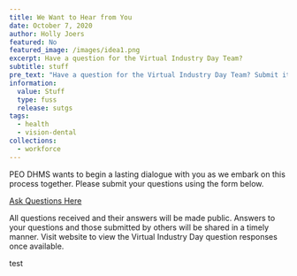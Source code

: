 ```yaml
---
title: We Want to Hear from You
date: October 7, 2020
author: Holly Joers
featured: No
featured_image: /images/idea1.png
excerpt: Have a question for the Virtual Industry Day Team?
subtitle: stuff
pre_text: "Have a question for the Virtual Industry Day Team? Submit it below. "
information:
  value: Stuff
  type: fuss
  release: sutgs
tags:
  - health
  - vision-dental
collections:
  - workforce
---
```

PEO DHMS wants to begin a lasting dialogue with you as we embark on this process together. Please submit your questions using the form below. 

<a class="btn rounded" href="https://workforce30.mobilize.io/main/groups/43511/lounge/members">Ask Questions Here</a>

All questions received and their answers will be made public. Answers to your questions and those submitted by others will be shared in a timely manner. Visit website to view the Virtual Industry Day question responses once available.

test